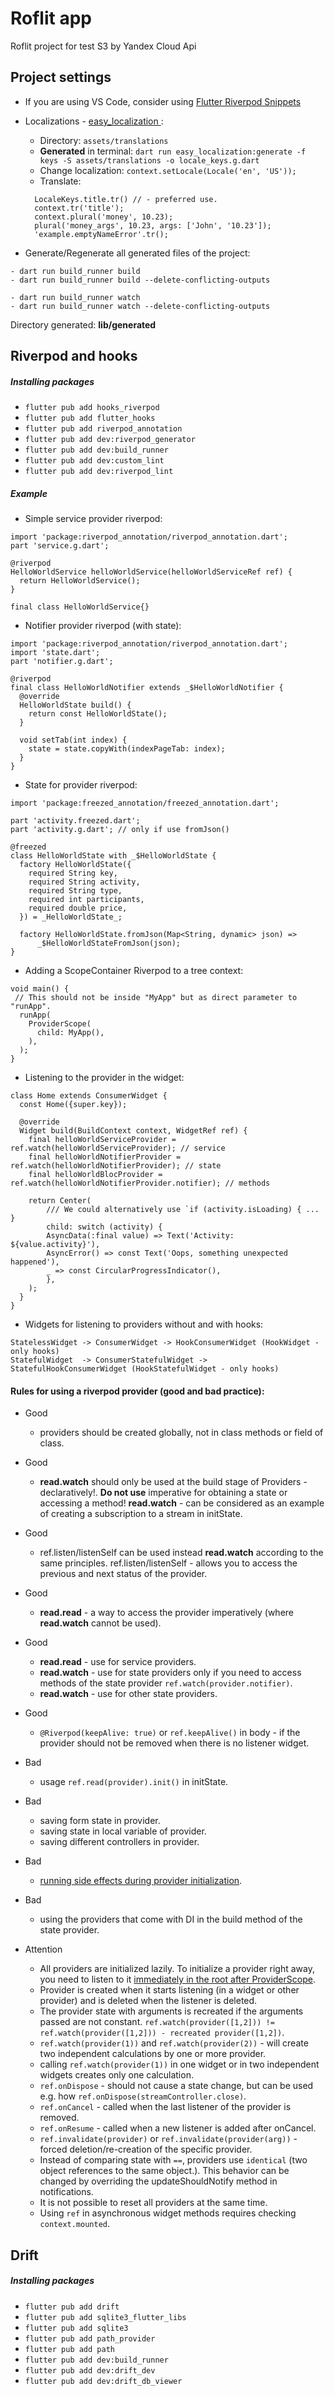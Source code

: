 # Roflit app

Roflit project for test S3 by Yandex Cloud Api

## Project settings

- If you are using VS Code, consider using [Flutter Riverpod Snippets](https://riverpod.dev/assets/images/greetingProvider-47179931ef18184e7ab68f4e701ca916.gif)
- Localizations - [easy_localization ](https://pub.dev/packages/easy_localization/example):

  - Directory: `assets/translations`
  - **Generated** in terminal: `dart run easy_localization:generate -f keys -S assets/translations -o locale_keys.g.dart`
  - Change localization: `context.setLocale(Locale('en', 'US'));`
  - Translate:

  ```
    LocaleKeys.title.tr() // - preferred use.
    context.tr('title');
    context.plural('money', 10.23);
    plural('money_args', 10.23, args: ['John', '10.23']);
    'example.emptyNameError'.tr();
  ```

- Generate/Regenerate all generated files of the project:

```
- dart run build_runner build
- dart run build_runner build --delete-conflicting-outputs

- dart run build_runner watch
- dart run build_runner watch --delete-conflicting-outputs
```

Directory generated: **lib/generated**

## Riverpod and hooks

##### Installing packages

- `flutter pub add hooks_riverpod`
- `flutter pub add flutter_hooks`
- `flutter pub add riverpod_annotation`
- `flutter pub add dev:riverpod_generator`
- `flutter pub add dev:build_runner`
- `flutter pub add dev:custom_lint`
- `flutter pub add dev:riverpod_lint`

##### Example

- Simple service provider riverpod:

```
import 'package:riverpod_annotation/riverpod_annotation.dart';
part 'service.g.dart';

@riverpod
HelloWorldService helloWorldService(helloWorldServiceRef ref) {
  return HelloWorldService();
}

final class HelloWorldService{}
```

- Notifier provider riverpod (with state):

```
import 'package:riverpod_annotation/riverpod_annotation.dart';
import 'state.dart';
part 'notifier.g.dart';

@riverpod
final class HelloWorldNotifier extends _$HelloWorldNotifier {
  @override
  HelloWorldState build() {
    return const HelloWorldState();
  }

  void setTab(int index) {
    state = state.copyWith(indexPageTab: index);
  }
}
```

- State for provider riverpod:

```
import 'package:freezed_annotation/freezed_annotation.dart';

part 'activity.freezed.dart';
part 'activity.g.dart'; // only if use fromJson()

@freezed
class HelloWorldState with _$HelloWorldState {
  factory HelloWorldState({
    required String key,
    required String activity,
    required String type,
    required int participants,
    required double price,
  }) = _HelloWorldState_;

  factory HelloWorldState.fromJson(Map<String, dynamic> json) =>
      _$HelloWorldStateFromJson(json);
}
```

- Adding a ScopeContainer Riverpod to a tree context:

```
void main() {
 // This should not be inside "MyApp" but as direct parameter to "runApp".
  runApp(
    ProviderScope(
      child: MyApp(),
    ),
  );
}
```

- Listening to the provider in the widget:

```
class Home extends ConsumerWidget {
  const Home({super.key});

  @override
  Widget build(BuildContext context, WidgetRef ref) {
    final helloWorldServiceProvider = ref.watch(helloWorldServiceProvider); // service
    final helloWorldNotifierProvider = ref.watch(helloWorldNotifierProvider); // state
    final helloWorldBlocProvider = ref.watch(helloWorldNotifierProvider.notifier); // methods

    return Center(
        /// We could alternatively use `if (activity.isLoading) { ... }
        child: switch (activity) {
        AsyncData(:final value) => Text('Activity: ${value.activity}'),
        AsyncError() => const Text('Oops, something unexpected happened'),
        _ => const CircularProgressIndicator(),
        },
    );
  }
}
```

- Widgets for listening to providers without and with hooks:

```
StatelessWidget -> ConsumerWidget -> HookConsumerWidget (HookWidget - only hooks)
StatefulWidget  -> ConsumerStatefulWidget -> StatefulHookConsumerWidget (HookStatefulWidget - only hooks)
```

#### Rules for using a riverpod provider (good and bad practice):

- Good
  - providers should be created globally, not in class methods or field of class.
- Good

  - **read.watch** should only be used at the build stage of Providers - declaratively!.
    **Do not use** imperative for obtaining a state or accessing a method!
    **read.watch** - can be considered as an example of creating a subscription to a stream in initState.

- Good
  - ref.listen/listenSelf can be used instead **read.watch** according to the same principles.
    ref.listen/listenSelf - allows you to access the previous and next status of the provider.
- Good
  - **read.read** - a way to access the provider imperatively (where **read.watch** cannot be used).
- Good
  - **read.read** - use for service providers.
  - **read.watch** - use for state providers only if you need to access methods of the state provider `ref.watch(provider.notifier)`.
  - **read.watch** - use for other state providers.
- Good
  - `@Riverpod(keepAlive: true)` or `ref.keepAlive()` in body - if the provider should not be removed when there is no listener widget.
- Bad
  - usage `ref.read(provider).init()` in initState.
- Bad
  - saving form state in provider.
  - saving state in local variable of provider.
  - saving different controllers in provider.
- Bad
  - [running side effects during provider initialization](https://riverpod.dev/docs/essentials/do_dont).
- Bad
  - using the providers that come with DI in the build method of the state provider.
- Attention
  - All providers are initialized lazily.
    To initialize a provider right away, you need to listen to it [immediately in the root after ProviderScope](https://riverpod.dev/docs/essentials/eager_initialization).
  - Provider is created when it starts listening (in a widget or other provider) and is deleted when the listener is deleted.
  - The provider state with arguments is recreated if the arguments passed are not constant.
    `ref.watch(provider([1,2])) != ref.watch(provider([1,2])) - recreated provider([1,2])`.
  - `ref.watch(provider(1))` and `ref.watch(provider(2))` - will create two independent calculations by one or more provider.
  - calling `ref.watch(provider(1))` in one widget or in two independent widgets creates only one calculation.
  - `ref.onDispose` - should not cause a state change, but can be used e.g. how `ref.onDispose(streamController.close)`.
  - `ref.onCancel` - called when the last listener of the provider is removed.
  - `ref.onResume` - called when a new listener is added after onCancel.
  - `ref.invalidate(provider)` or `ref.invalidate(provider(arg))` - forced deletion/re-creation of the specific provider.
  - Instead of comparing state with `==`, providers use `identical` (two object references to the same object.). This behavior can be changed by overriding the updateShouldNotify method in notifications.
  - It is not possible to reset all providers at the same time.
  - Using `ref` in asynchronous widget methods requires checking `context.mounted`.

## Drift

##### Installing packages

- `flutter pub add drift`
- `flutter pub add sqlite3_flutter_libs`
- `flutter pub add sqlite3`
- `flutter pub add path_provider`
- `flutter pub add path`
- `flutter pub add dev:build_runner`
- `flutter pub add dev:drift_dev`
- `flutter pub add dev:drift_db_viewer`
